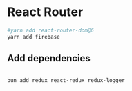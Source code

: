 # React Router

```bash
#yarn add react-router-dom@6
yarn add firebase
```
## Add dependencies

```bash

bun add redux react-redux redux-logger
```